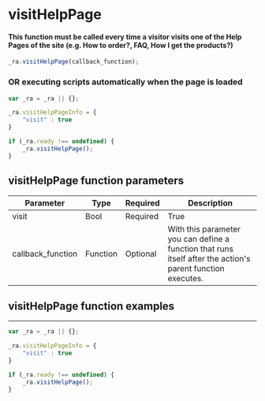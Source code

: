# visitHelpPage

#### This function must be called every time a visitor visits one of the Help Pages of the site (e.g. How to order?, FAQ, How I get the products?)

```js
_ra.visitHelpPage(callback_function);
```

### OR executing scripts automatically when the page is loaded
	
```js
var _ra = _ra || {};

_ra.visitHelpPageInfo = {
	"visit" : true
}

if (_ra.ready !== undefined) {
	_ra.visitHelpPage();
}
```

## visitHelpPage function parameters

|    **Parameter**    |    **Type**    |    **Required**    |    **Description**    |
|---|---|---|---|
|  visit  |  Bool  |  Required  |  True  |
|	callback_function 	|	Function	|	Optional	|	With this parameter you can define a function that runs itself after the action's parent function executes.	|

## visitHelpPage function examples
----------

```js
var _ra = _ra || {};

_ra.visitHelpPageInfo = {
	"visit" : true
}

if (_ra.ready !== undefined) {
	_ra.visitHelpPage();
}
```
